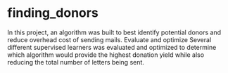 # finding_donors
In this project, an algorithm was built to best identify potential donors and reduce overhead cost of sending mails. Evaluate and optimize Several different supervised learners was evaluated and optimized to determine which algorithm would provide the highest donation yield while also reducing the total number of letters being sent.
